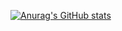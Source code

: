 [![Anurag's GitHub stats](https://github-readme-stats.vercel.app/api?username=bordernone)](https://github.com/anuraghazra/github-readme-stats)
